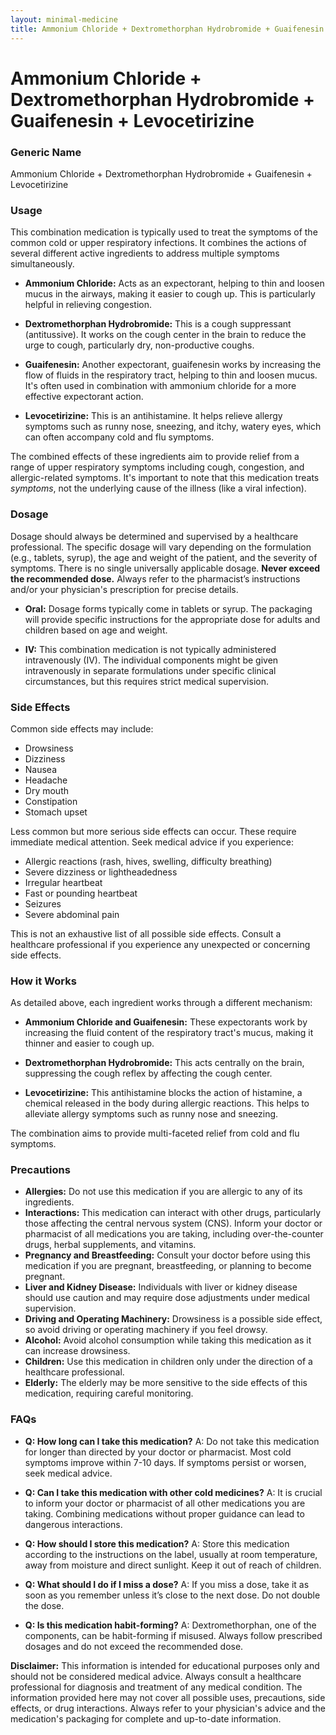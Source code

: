 ```yaml
---
layout: minimal-medicine
title: Ammonium Chloride + Dextromethorphan Hydrobromide + Guaifenesin + Levocetirizine
---
```


# Ammonium Chloride + Dextromethorphan Hydrobromide + Guaifenesin + Levocetirizine
### Generic Name

Ammonium Chloride + Dextromethorphan Hydrobromide + Guaifenesin + Levocetirizine


### Usage

This combination medication is typically used to treat the symptoms of the common cold or upper respiratory infections.  It combines the actions of several different active ingredients to address multiple symptoms simultaneously.

* **Ammonium Chloride:** Acts as an expectorant, helping to thin and loosen mucus in the airways, making it easier to cough up. This is particularly helpful in relieving congestion.

* **Dextromethorphan Hydrobromide:** This is a cough suppressant (antitussive). It works on the cough center in the brain to reduce the urge to cough, particularly dry, non-productive coughs.

* **Guaifenesin:** Another expectorant, guaifenesin works by increasing the flow of fluids in the respiratory tract, helping to thin and loosen mucus.  It's often used in combination with ammonium chloride for a more effective expectorant action.

* **Levocetirizine:**  This is an antihistamine. It helps relieve allergy symptoms such as runny nose, sneezing, and itchy, watery eyes, which can often accompany cold and flu symptoms.  


The combined effects of these ingredients aim to provide relief from a range of upper respiratory symptoms including cough, congestion, and allergic-related symptoms.  It's important to note that this medication treats *symptoms*, not the underlying cause of the illness (like a viral infection).


### Dosage

Dosage should always be determined and supervised by a healthcare professional.  The specific dosage will vary depending on the formulation (e.g., tablets, syrup), the age and weight of the patient, and the severity of symptoms.  There is no single universally applicable dosage.  **Never exceed the recommended dose.**  Always refer to the pharmacist’s instructions and/or your physician's prescription for precise details.

* **Oral:**  Dosage forms typically come in tablets or syrup. The packaging will provide specific instructions for the appropriate dose for adults and children based on age and weight.

* **IV:** This combination medication is not typically administered intravenously (IV).  The individual components might be given intravenously in separate formulations under specific clinical circumstances, but this requires strict medical supervision.


### Side Effects

Common side effects may include:

* Drowsiness
* Dizziness
* Nausea
* Headache
* Dry mouth
* Constipation
* Stomach upset


Less common but more serious side effects can occur.  These require immediate medical attention.  Seek medical advice if you experience:

* Allergic reactions (rash, hives, swelling, difficulty breathing)
* Severe dizziness or lightheadedness
* Irregular heartbeat
* Fast or pounding heartbeat
* Seizures
* Severe abdominal pain


This is not an exhaustive list of all possible side effects. Consult a healthcare professional if you experience any unexpected or concerning side effects.


### How it Works

As detailed above, each ingredient works through a different mechanism:

* **Ammonium Chloride and Guaifenesin:** These expectorants work by increasing the fluid content of the respiratory tract's mucus, making it thinner and easier to cough up.

* **Dextromethorphan Hydrobromide:** This acts centrally on the brain, suppressing the cough reflex by affecting the cough center.

* **Levocetirizine:** This antihistamine blocks the action of histamine, a chemical released in the body during allergic reactions. This helps to alleviate allergy symptoms such as runny nose and sneezing.


The combination aims to provide multi-faceted relief from cold and flu symptoms.


### Precautions

* **Allergies:**  Do not use this medication if you are allergic to any of its ingredients.
* **Interactions:** This medication can interact with other drugs, particularly those affecting the central nervous system (CNS).  Inform your doctor or pharmacist of all medications you are taking, including over-the-counter drugs, herbal supplements, and vitamins.
* **Pregnancy and Breastfeeding:**  Consult your doctor before using this medication if you are pregnant, breastfeeding, or planning to become pregnant.
* **Liver and Kidney Disease:**  Individuals with liver or kidney disease should use caution and may require dose adjustments under medical supervision.
* **Driving and Operating Machinery:** Drowsiness is a possible side effect, so avoid driving or operating machinery if you feel drowsy.
* **Alcohol:** Avoid alcohol consumption while taking this medication as it can increase drowsiness.
* **Children:**  Use this medication in children only under the direction of a healthcare professional.
* **Elderly:** The elderly may be more sensitive to the side effects of this medication, requiring careful monitoring.


### FAQs

* **Q: How long can I take this medication?**  A: Do not take this medication for longer than directed by your doctor or pharmacist.  Most cold symptoms improve within 7-10 days.  If symptoms persist or worsen, seek medical advice.

* **Q: Can I take this medication with other cold medicines?** A: It is crucial to inform your doctor or pharmacist of all other medications you are taking. Combining medications without proper guidance can lead to dangerous interactions.

* **Q: How should I store this medication?** A: Store this medication according to the instructions on the label, usually at room temperature, away from moisture and direct sunlight.  Keep it out of reach of children.

* **Q: What should I do if I miss a dose?** A: If you miss a dose, take it as soon as you remember unless it’s close to the next dose.  Do not double the dose.

* **Q: Is this medication habit-forming?** A:  Dextromethorphan, one of the components, can be habit-forming if misused.  Always follow prescribed dosages and do not exceed the recommended dose.


**Disclaimer:** This information is intended for educational purposes only and should not be considered medical advice. Always consult a healthcare professional for diagnosis and treatment of any medical condition. The information provided here may not cover all possible uses, precautions, side effects, or drug interactions.  Always refer to your physician's advice and the medication's packaging for complete and up-to-date information.
